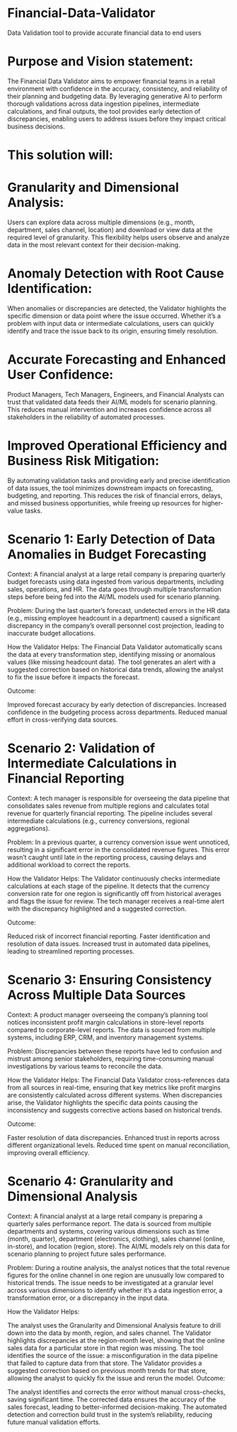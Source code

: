 # Financial-Data-Validator
Data Validation tool to provide accurate financial data to end users


# Purpose and Vision statement:
The Financial Data Validator aims to empower financial teams in a retail environment with confidence in the accuracy, consistency, and reliability of their planning and budgeting data. By leveraging generative AI to perform thorough validations across data ingestion pipelines, intermediate calculations, and final outputs, the tool provides early detection of discrepancies, enabling users to address issues before they impact critical business decisions.

# This solution will:

# Granularity and Dimensional Analysis:
Users can explore data across multiple dimensions (e.g., month, department, sales channel, location) and download or view data at the required level of granularity. This flexibility helps users observe and analyze data in the most relevant context for their decision-making.

# Anomaly Detection with Root Cause Identification:
When anomalies or discrepancies are detected, the Validator highlights the specific dimension or data point where the issue occurred. Whether it’s a problem with input data or intermediate calculations, users can quickly identify and trace the issue back to its origin, ensuring timely resolution.

# Accurate Forecasting and Enhanced User Confidence:
Product Managers, Tech Managers, Engineers, and Financial Analysts can trust that validated data feeds their AI/ML models for scenario planning. This reduces manual intervention and increases confidence across all stakeholders in the reliability of automated processes.

# Improved Operational Efficiency and Business Risk Mitigation:
By automating validation tasks and providing early and precise identification of data issues, the tool minimizes downstream impacts on forecasting, budgeting, and reporting. This reduces the risk of financial errors, delays, and missed business opportunities, while freeing up resources for higher-value tasks.



# Scenario 1: Early Detection of Data Anomalies in Budget Forecasting
Context:
A financial analyst at a large retail company is preparing quarterly budget forecasts using data ingested from various departments, including sales, operations, and HR. The data goes through multiple transformation steps before being fed into the AI/ML models used for scenario planning.

Problem:
During the last quarter’s forecast, undetected errors in the HR data (e.g., missing employee headcount in a department) caused a significant discrepancy in the company’s overall personnel cost projection, leading to inaccurate budget allocations.

How the Validator Helps:
The Financial Data Validator automatically scans the data at every transformation step, identifying missing or anomalous values (like missing headcount data). The tool generates an alert with a suggested correction based on historical data trends, allowing the analyst to fix the issue before it impacts the forecast.

Outcome:

Improved forecast accuracy by early detection of discrepancies.
Increased confidence in the budgeting process across departments.
Reduced manual effort in cross-verifying data sources.

# Scenario 2: Validation of Intermediate Calculations in Financial Reporting
Context:
A tech manager is responsible for overseeing the data pipeline that consolidates sales revenue from multiple regions and calculates total revenue for quarterly financial reporting. The pipeline includes several intermediate calculations (e.g., currency conversions, regional aggregations).

Problem:
In a previous quarter, a currency conversion issue went unnoticed, resulting in a significant error in the consolidated revenue figures. This error wasn’t caught until late in the reporting process, causing delays and additional workload to correct the reports.

How the Validator Helps:
The Validator continuously checks intermediate calculations at each stage of the pipeline. It detects that the currency conversion rate for one region is significantly off from historical averages and flags the issue for review. The tech manager receives a real-time alert with the discrepancy highlighted and a suggested correction.

Outcome:

Reduced risk of incorrect financial reporting.
Faster identification and resolution of data issues.
Increased trust in automated data pipelines, leading to streamlined reporting processes.

# Scenario 3: Ensuring Consistency Across Multiple Data Sources
Context:
A product manager overseeing the company’s planning tool notices inconsistent profit margin calculations in store-level reports compared to corporate-level reports. The data is sourced from multiple systems, including ERP, CRM, and inventory management systems.

Problem:
Discrepancies between these reports have led to confusion and mistrust among senior stakeholders, requiring time-consuming manual investigations by various teams to reconcile the data.

How the Validator Helps:
The Financial Data Validator cross-references data from all sources in real-time, ensuring that key metrics like profit margins are consistently calculated across different systems. When discrepancies arise, the Validator highlights the specific data points causing the inconsistency and suggests corrective actions based on historical trends.

Outcome:

Faster resolution of data discrepancies.
Enhanced trust in reports across different organizational levels.
Reduced time spent on manual reconciliation, improving overall efficiency.

# Scenario 4: Granularity and Dimensional Analysis
Context:
A financial analyst at a large retail company is preparing a quarterly sales performance report. The data is sourced from multiple departments and systems, covering various dimensions such as time (month, quarter), department (electronics, clothing), sales channel (online, in-store), and location (region, store). The AI/ML models rely on this data for scenario planning to project future sales performance.

Problem:
During a routine analysis, the analyst notices that the total revenue figures for the online channel in one region are unusually low compared to historical trends. The issue needs to be investigated at a granular level across various dimensions to identify whether it’s a data ingestion error, a transformation error, or a discrepancy in the input data.

How the Validator Helps:

The analyst uses the Granularity and Dimensional Analysis feature to drill down into the data by month, region, and sales channel.
The Validator highlights discrepancies at the region-month level, showing that the online sales data for a particular store in that region was missing.
The tool identifies the source of the issue: a misconfiguration in the data pipeline that failed to capture data from that store.
The Validator provides a suggested correction based on previous month trends for that store, allowing the analyst to quickly fix the issue and rerun the model.
Outcome:

The analyst identifies and corrects the error without manual cross-checks, saving significant time.
The corrected data ensures the accuracy of the sales forecast, leading to better-informed decision-making.
The automated detection and correction build trust in the system’s reliability, reducing future manual validation efforts.

